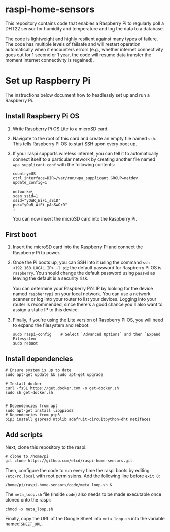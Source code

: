 # raspi-home-sensors

This repository contains code that enables a Raspberry Pi to regularly poll a DHT22 sensor for humidity and temperature and log the data to a database.

The code is lightweight and highly resilient against many types of failure. The code has multiple levels of failsafe and will restart operation automatically when it encounters errors (e.g., whether internet connectivity goes out for 1 second or 1 year, the code will resume data transfer the moment internet connectivity is regained).

# Set up Raspberry Pi

The instructions below document how to headlessly set up and run a Raspberry Pi.

## Install Raspberry Pi OS

1. Write Raspberry Pi OS Lite to a microSD card.

2. Navigate to the root of this card and create an empty file named `ssh`. This tells Raspberry Pi OS to start SSH upon every boot up.

3. If your raspi supports wireless internet, you can tell it to automatically connect itself to a particular network by creating another file named `wpa_supplicant.conf` with the following contents:

    ```
    country=US
    ctrl_interface=DIR=/var/run/wpa_supplicant GROUP=netdev
    update_config=1

    network={
    scan_ssid=1
    ssid="yOuR_WiFi_sSiD"
    psk="yOuR_WiFi_pAsSwOrD"
    }
    ```

    You can now insert the microSD card into the Raspberry Pi.

## First boot

1. Insert the microSD card into the Raspberry Pi and connect the Raspberry Pi to power.

2. Once the Pi boots up, you can SSH into it using the command `ssh <192.168.LOCAL.IP> -l pi`; the default password for Raspberry Pi OS is `raspberry`. You should change the default password using `passwd` as leaving the default is a security risk.

    You can determine your Raspberry Pi's IP by looking for the device named `raspberrypi` on your local network. You can use a network scanner or log into your router to list your devices. Logging into your router is recommended, since there's a good chance you'll also want to assign a static IP to this device.

4. Finally, if you're using the Lite version of Raspberry Pi OS, you will need to expand the filesystem and reboot:

    ```
    sudo raspi-config    # Select `Advanced Options` and then `Expand Filesystem`
    sudo reboot
    ```

## Install dependencies

```
# Ensure system is up to date
sudo apt-get update && sudo apt-get upgrade

# Install docker
curl -fsSL https://get.docker.com -o get-docker.sh
sudo sh get-docker.sh


# Dependencies from apt
sudo apt-get install libgpiod2
# Dependencies from pip3
pip3 install gspread ntplib adafruit-circuitpython-dht netifaces
```

## Add scripts

Next, clone this repository to the raspi:

```
# clone to /home/pi
git clone https://github.com/etcd/raspi-home-sensors.git
```

Then, configure the code to run every time the raspi boots by editing `/etc/rc.local` with root permissions. Add the following line before `exit 0`:

```
/home/pi/raspi-home-sensors/code/meta_loop.sh &
```

The `meta_loop.sh` file (inside `code`) also needs to be made executable once cloned onto the raspi:

```
chmod +x meta_loop.sh
```

Finally, copy the URL of the Google Sheet into `meta_loop.sh` into the variable named `SHEET_URL`.
